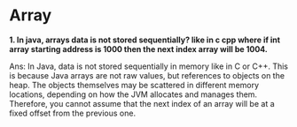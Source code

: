 # Array

**1. In java, arrays data is not stored sequentially? like in c cpp where if int array starting address is 1000 then the next index array will be 1004.**

Ans: In Java, data is not stored sequentially in memory like in C or C++. This is because Java arrays are not raw values, but references to objects on the heap. The objects themselves may be scattered in different memory locations, depending on how the JVM allocates and manages them. Therefore, you cannot assume that the next index of an array will be at a fixed offset from the previous one.

